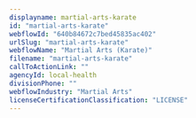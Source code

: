 ```yaml
---
displayname: martial-arts-karate
id: "martial-arts-karate"
webflowId: "640b84672c7bed45835ac402"
urlSlug: "martial-arts-karate"
webflowName: "Martial Arts (Karate)"
filename: "martial-arts-karate"
callToActionLink: ""
agencyId: local-health
divisionPhone: ""
webflowIndustry: "Martial Arts"
licenseCertificationClassification: "LICENSE"
---
```

